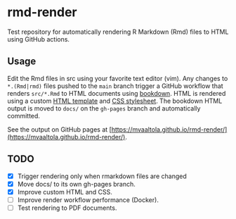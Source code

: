# rmd-render

Test repository for automatically rendering R Markdown (Rmd) files to HTML using GitHub actions.

## Usage

Edit the Rmd files in src using your favorite text editor (vim).
Any changes to `*.(Rmd|rmd)` files pushed to the `main` branch trigger a GitHub workflow that renders `src/*.Rmd` to HTML documents using [bookdown](https://bookdown.org).
HTML is rendered using a custom [HTML template](src/custom.html) and [CSS stylesheet](src/custom.css).
The bookdown HTML output is moved to `docs/` on the `gh-pages` branch and automatically committed.

See the output on GitHub pages at [https://mvaaltola.github.io/rmd-render/](https://mvaaltola.github.io/rmd-render/).

## TODO

- [x] Trigger rendering only when rmarkdown files are changed
- [x] Move docs/ to its own gh-pages branch.
- [x] Improve custom HTML and CSS.
- [ ] Improve render workflow performance (Docker).
- [ ] Test rendering to PDF documents.
